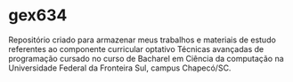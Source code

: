 # gex634
Repositório criado para armazenar meus trabalhos e materiais de estudo referentes ao componente curricular optativo Técnicas avançadas de programação cursado no curso de Bacharel em Ciência da computação na Universidade Federal da Fronteira Sul, campus Chapecó/SC.
